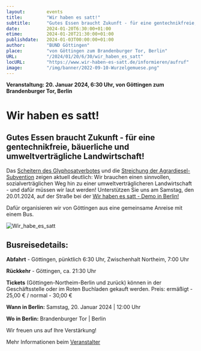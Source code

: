 ```yaml
---
layout:        events
title:         "Wir haben es satt!"
subtitle:      "Gutes Essen braucht Zukunft - für eine gentechnikfreie, bäuerliche und umweltverträgliche Landwirtschaft!"
date:          2024-01-20T6:30:00+01:00
etime:         2024-01-20T21:30:00+01:00
publishdate:   2024-01-03T00:00:00+01:00
author:        "BUND Göttingen"
place:         "von Göttingen zum Brandenburger Tor, Berlin"
URL:           "/2024/01/20/6/30/wir_haben_es_satt"
locURL:        "https://www.wir-haben-es-satt.de/informieren/aufruf"
image:         "/img/banner/2022-09-10-Wurzelgemuese.png"
---
```


**Veranstaltung: 20. Januar 2024, 6:30 Uhr, von Göttingen zum Brandenburger Tor, Berlin**

Wir haben es satt!
===========

Gutes Essen braucht Zukunft - für eine gentechnikfreie, bäuerliche und umweltverträgliche Landwirtschaft!
-----------


Das [Scheitern des Glyphosatverbotes](https://www.bund.net/service/presse/pressemitteilungen/detail/news/glyphosat-bund-erwartet-von-cem-oezdemir-strenge-anwendungsbeschraenkungen/) 
und die [Streichung der Agrardiesel-Subvention](https://www.bund.net/service/presse/pressemitteilungen/detail/news/agrardiesel-ende-der-hilfen-wichtig-fuer-klimaschutz-aber-mit-mass/)
 zeigen aktuell deutlich: Wir brauchen einen sinnvollen, sozialverträglichen Weg hin zu einer umweltverträglicheren Landwirtschaft - und dafür müssen wir laut werden!
Unterstützen Sie uns am Samstag, den 20.01.2024, auf der Straße bei der 
[Wir haben es satt - Demo in Berlin!](https://www.wir-haben-es-satt.de/informieren/aufruf)

Dafür organisieren wir von Göttingen aus eine gemeinsame Anreise mit einem Bus.

![Wir_habe_es_satt](/img/banner/024-01-20-Wir_habe_es_satt.jpg)


Busreisedetails:
------------
**Abfahrt** - Göttingen, pünktlich 6:30 Uhr,
        Zwischenhalt Northeim, 7:00 Uhr

**Rückkehr** - Göttingen, ca. 21:30 Uhr

**Tickets** (Göttingen-Northeim-Berlin und zurück) können in der Geschäftsstelle oder im Roten Buchladen gekauft werden. Preis: ermäßigt - 25,00 € / normal - 30,00 €


**Wann in Berlin:** Samstag, 20. Januar 2024 | 12:00 Uhr

**Wo in Berlin:** Brandenburger Tor | Berlin


Wir freuen uns auf Ihre Verstärkung!



Mehr Informationen beim [Veranstalter](https://www.wir-haben-es-satt.de/informieren/aufruf)
